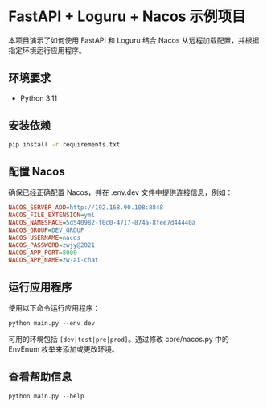 # FastAPI + Loguru + Nacos 示例项目

本项目演示了如何使用 FastAPI 和 Loguru 结合 Nacos 从远程加载配置，并根据指定环境运行应用程序。

## 环境要求

- Python 3.11

## 安装依赖

```bash
pip install -r requirements.txt
```

## 配置 Nacos
确保已经正确配置 Nacos，并在 .env.dev 文件中提供连接信息，例如：

```ini
NACOS_SERVER_ADD=http://192.168.90.108:8848
NACOS_FILE_EXTENSION=yml
NACOS_NAMESPACE=5d540982-f0c0-4717-874a-8fee7d44440a
NACOS_GROUP=DEV_GROUP
NACOS_USERNAME=nacos
NACOS_PASSWORD=zwjy@2021
NACOS_APP_PORT=8000
NACOS_APP_NAME=zw-ai-chat
```

## 运行应用程序
使用以下命令运行应用程序：
```shell
python main.py --env dev
```
可用的环境包括 `[dev|test|pre|prod]`。通过修改 core/nacos.py 中的 EnvEnum 枚举来添加或更改环境。

## 查看帮助信息
```shell
python main.py --help

```
